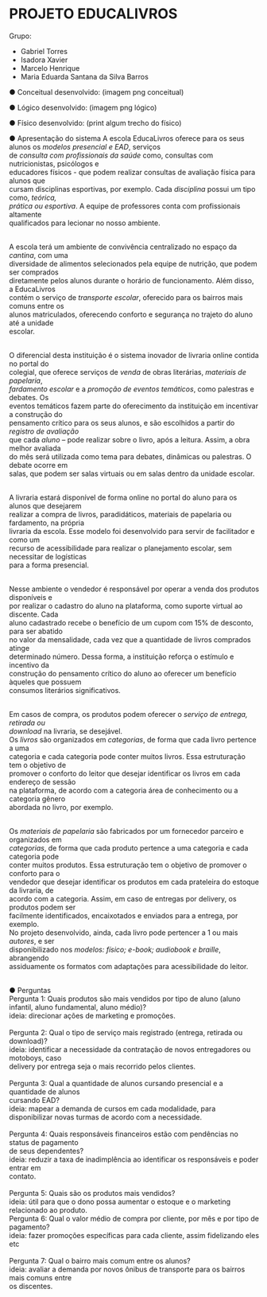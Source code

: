 # PROJETO EDUCALIVROS

Grupo: 
- Gabriel Torres
- Isadora Xavier
- Marcelo Henrique
- Maria Eduarda Santana da Silva Barros

● Conceitual desenvolvido:
(imagem png conceitual)

● Lógico desenvolvido:
(imagem png lógico)

● Físico desenvolvido:
(print algum trecho do físico)

● Apresentação do sistema
A escola EducaLivros oferece para os seus alunos os *modelos presencial e EAD*, serviços<br/>
de *consulta com profissionais da saúde* como, consultas com nutricionistas, psicólogos e<br/>
educadores físicos - que podem realizar consultas de avaliação física para alunos que<br/>
cursam disciplinas esportivas, por exemplo. Cada *disciplina* possui um tipo como, *teórica,<br/>
prática ou esportiva*. A equipe de professores conta com profissionais altamente<br/>
qualificados para lecionar no nosso ambiente.<br/><br/>

A escola terá um ambiente de convivência centralizado no espaço da *cantina*, com uma<br/>
diversidade de alimentos selecionados pela equipe de nutrição, que podem ser comprados<br/>
diretamente pelos alunos durante o horário de funcionamento. Além disso, a EducaLivros<br/>
contém o serviço de *transporte escolar*, oferecido para os bairros mais comuns entre os<br/>
alunos matriculados, oferecendo conforto e segurança no trajeto do aluno até a unidade<br/>
escolar.<br/><br/>

O diferencial desta instituição é o sistema inovador de livraria online contida no portal do<br/>
colegial, que oferece serviços de *venda* de obras literárias, *materiais de papelaria*,<br/>
*fardamento escolar* e a *promoção de eventos temáticos*, como palestras e debates. Os<br/>
eventos temáticos fazem parte do oferecimento da instituição em incentivar a construção do<br/>
pensamento crítico para os seus alunos, e são escolhidos a partir do *registro de avaliação*<br/>
que cada *aluno* – pode realizar sobre o livro, após a leitura. Assim, a obra melhor avaliada<br/>
do mês será utilizada como tema para debates, dinâmicas ou palestras. O debate ocorre em<br/>
salas, que podem ser salas virtuais ou em salas dentro da unidade escolar.<br/><br/>

A livraria estará disponível de forma online no portal do aluno para os alunos que desejarem<br/>
realizar a compra de livros, paradidáticos, materiais de papelaria ou fardamento, na própria<br/>
livraria da escola. Esse modelo foi desenvolvido para servir de facilitador e como um<br/>
recurso de acessibilidade para realizar o planejamento escolar, sem necessitar de logísticas<br/>
para a forma presencial.<br/><br/>

Nesse ambiente o vendedor é responsável por operar a venda dos produtos disponíveis e<br/>
por realizar o cadastro do aluno na plataforma, como suporte virtual ao discente. Cada<br/>
aluno cadastrado recebe o benefício de um cupom com 15% de desconto, para ser abatido<br/>
no valor da mensalidade, cada vez que a quantidade de livros comprados atinge<br/>
determinado número. Dessa forma, a instituição reforça o estímulo e incentivo da<br/>
construção do pensamento crítico do aluno ao oferecer um benefício àqueles que possuem<br/>
consumos literários significativos.<br/><br/>

Em casos de compra, os produtos podem oferecer o *serviço de entrega, retirada ou<br/>
download* na livraria, se desejável.<br/>
Os *livros* são organizados em *categorias*, de forma que cada livro pertence a uma<br/>
categoria e cada categoria pode conter muitos livros. Essa estruturação tem o objetivo de<br/>
promover o conforto do leitor que desejar identificar os livros em cada endereço de sessão<br/>
na plataforma, de acordo com a categoria área de conhecimento ou a categoria gênero<br/>
abordada no livro, por exemplo.<br/><br/>

Os *materiais de papelaria* são fabricados por um fornecedor parceiro e organizados em<br/>
*categorias*, de forma que cada produto pertence a uma categoria e cada categoria pode<br/>
conter muitos produtos. Essa estruturação tem o objetivo de promover o conforto para o<br/>
vendedor que desejar identificar os produtos em cada prateleira do estoque da livraria, de<br/>
acordo com a categoria. Assim, em caso de entregas por delivery, os produtos podem ser<br/>
facilmente identificados, encaixotados e enviados para a entrega, por exemplo.<br/>
No projeto desenvolvido, ainda, cada livro pode pertencer a 1 ou mais *autores*, e ser<br/>
disponibilizado nos *modelos: físico; e-book; audiobook e braille*, abrangendo<br/>
assiduamente os formatos com adaptações para acessibilidade do leitor.<br/><br/>

● Perguntas<br/>
Pergunta 1: Quais produtos são mais vendidos por tipo de aluno (aluno infantil, aluno
fundamental, aluno médio)?<br/>
ideia: direcionar ações de marketing e promoções.<br/><br/>
Pergunta 2: Qual o tipo de serviço mais registrado (entrega, retirada ou download)?<br/>
ideia: identificar a necessidade da contratação de novos entregadores ou motoboys, caso <br/>
delivery por entrega seja o mais recorrido pelos clientes.<br/><br/>
Pergunta 3: Qual a quantidade de alunos cursando presencial e a quantidade de alunos<br/>
cursando EAD?<br/>
ideia: mapear a demanda de cursos em cada modalidade, para disponibilizar novas turmas
de acordo com a necessidade.<br/><br/>
Pergunta 4: Quais responsáveis financeiros estão com pendências no status de pagamento<br/>
de seus dependentes?<br/>
ideia: reduzir a taxa de inadimplência ao identificar os responsáveis e poder entrar em<br/>
contato.<br/><br/>
Pergunta 5: Quais são os produtos mais vendidos?<br/>
ideia: útil para que o dono possa aumentar o estoque e o marketing relacionado ao produto.<br/>
Pergunta 6: Qual o valor médio de compra por cliente, por mês e por tipo de pagamento?<br/>
ideia: fazer promoções específicas para cada cliente, assim fidelizando eles etc<br/><br/>
Pergunta 7: Qual o bairro mais comum entre os alunos?<br/>
ideia: avaliar a demanda por novos ônibus de transporte para os bairros mais comuns entre<br/>
os discentes.<br/><br/>
